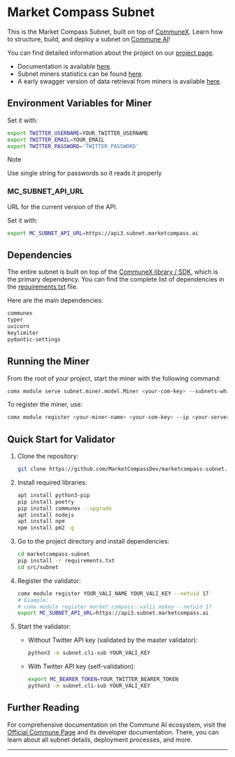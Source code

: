 
# Market Compass Subnet

This is the Market Compass Subnet, built on top of [CommuneX](https://github.com/agicommies/communex). Learn how to structure, build, and deploy a subnet on [Commune AI](https://communeai.org/)!

You can find detailed information about the project on our [project page](https://marketcompass.ai).
- Documentation is available [here](https://docs.marketcompass.ai/subnet/subnet-17).
- Subnet miners statistics can be found [here](http://stats.subnet.marketcompass.ai).
- A early swagger version of data retrieval from miners is available [here](https://data.marketcompass.ai/swagger).


## Environment Variables for Miner
 

Set it with:
```sh
export TWITTER_USERNAME=YOUR_TWITTER_USERNAME
export TWITTER_EMAIL=YOUR_EMAIL
export TWITTER_PASSWORD='TWITTER_PASSWORD'
```

> [!NOTE]  
> Use single string for passwords so it reads it properly

### MC_SUBNET_API_URL
URL for the current version of the API.

Set it with:
```sh
export MC_SUBNET_API_URL=https://api3.subnet.marketcompass.ai
```

## Dependencies

The entire subnet is built on top of the [CommuneX library / SDK](https://github.com/agicommies/communex), which is the primary dependency. You can find the complete list of dependencies in the [requirements.txt](requirements.txt) file.

Here are the main dependencies:
```txt
communex
typer
uvicorn
keylimiter
pydantic-settings
```

## Running the Miner

From the root of your project, start the miner with the following command:
```sh
comx module serve subnet.miner.model.Miner <your-com-key> --subnets-whitelist 17 --ip 0.0.0.0 --port 8000
```

To register the miner, use:
```sh
comx module register <your-miner-name> <your-com-key> --ip <your-server-ip> --port 8000 --netuid 17
```

## Quick Start for Validator

1. Clone the repository:
    ```sh
    git clone https://github.com/MarketCompassDev/marketcompass-subnet.git
    ```

2. Install required libraries:
    ```sh
    apt install python3-pip
    pip install poetry
    pip install communex --upgrade
    apt install nodejs
    apt install npm
    npm install pm2 -g
    ```

3. Go to the project directory and install dependencies:
    ```sh
    cd marketcompass-subnet
    pip install -r requirements.txt
    cd src/subnet
    ```

4. Register the validator:
    ```sh
    comx module register YOUR_VALI_NAME YOUR_VALI_KEY --netuid 17
    # Example:
    # comx module register market-compass::vali1 mykey --netuid 17
    export MC_SUBNET_API_URL=https://api3.subnet.marketcompass.ai
    ```

5. Start the validator:
    - Without Twitter API key (validated by the master validator):
        ```sh
        python3 -m subnet.cli-sub YOUR_VALI_KEY
        ```

    - With Twitter API key (self-validation):
        ```sh
        export MC_BEARER_TOKEN=YOUR_TWITTER_BEARER_TOKEN
        python3 -m subnet.cli-sub YOUR_VALI_KEY
        ```

## Further Reading

For comprehensive documentation on the Commune AI ecosystem, visit the [Official Commune Page](https://communeai.org/) and its developer documentation. There, you can learn about all subnet details, deployment processes, and more.

---
